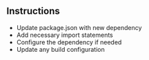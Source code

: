 ## Instructions
- Update package.json with new dependency
- Add necessary import statements
- Configure the dependency if needed
- Update any build configuration